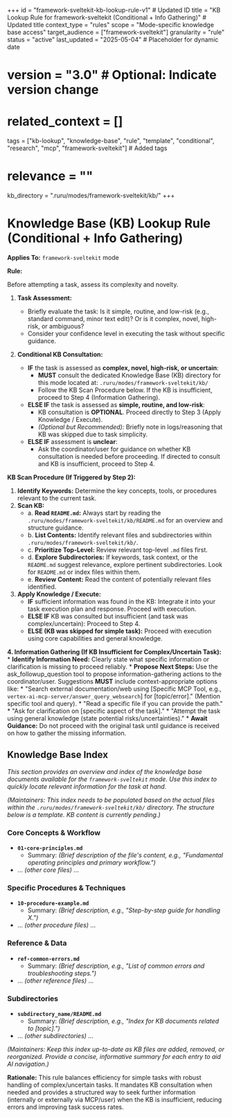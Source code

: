 +++
id = "framework-sveltekit-kb-lookup-rule-v1" # Updated ID
title = "KB Lookup Rule for framework-sveltekit (Conditional + Info Gathering)" # Updated title
context_type = "rules"
scope = "Mode-specific knowledge base access"
target_audience = ["framework-sveltekit"]
granularity = "rule"
status = "active"
last_updated = "2025-05-04" # Placeholder for dynamic date
# version = "3.0" # Optional: Indicate version change
# related_context = []
tags = ["kb-lookup", "knowledge-base", "rule", "template", "conditional", "research", "mcp", "framework-sveltekit"] # Added tags
# relevance = ""
kb_directory = ".ruru/modes/framework-sveltekit/kb/"
+++

# Knowledge Base (KB) Lookup Rule (Conditional + Info Gathering)

**Applies To:** `framework-sveltekit` mode

**Rule:**

Before attempting a task, assess its complexity and novelty.

1.  **Task Assessment:**
    *   Briefly evaluate the task: Is it simple, routine, and low-risk (e.g., standard command, minor text edit)? Or is it complex, novel, high-risk, or ambiguous?
    *   Consider your confidence level in executing the task without specific guidance.

2.  **Conditional KB Consultation:**
    *   **IF** the task is assessed as **complex, novel, high-risk, or uncertain**:
        *   **MUST** consult the dedicated Knowledge Base (KB) directory for this mode located at: `.ruru/modes/framework-sveltekit/kb/`
        *   Follow the KB Scan Procedure below. If the KB is insufficient, proceed to Step 4 (Information Gathering).
    *   **ELSE IF** the task is assessed as **simple, routine, and low-risk**:
        *   KB consultation is **OPTIONAL**. Proceed directly to Step 3 (Apply Knowledge / Execute).
        *   *(Optional but Recommended):* Briefly note in logs/reasoning that KB was skipped due to task simplicity.
    *   **ELSE IF** assessment is **unclear**:
        *   Ask the coordinator/user for guidance on whether KB consultation is needed before proceeding. If directed to consult and KB is insufficient, proceed to Step 4.

**KB Scan Procedure (If Triggered by Step 2):**

1.  **Identify Keywords:** Determine the key concepts, tools, or procedures relevant to the current task.
2.  **Scan KB:**
    *   a. **Read `README.md`:** Always start by reading the `.ruru/modes/framework-sveltekit/kb/README.md` for an overview and structure guidance.
    *   b. **List Contents:** Identify relevant files and subdirectories within `.ruru/modes/framework-sveltekit/kb/`.
    *   c. **Prioritize Top-Level:** Review relevant top-level `.md` files first.
    *   d. **Explore Subdirectories:** If keywords, task context, or the `README.md` suggest relevance, explore pertinent subdirectories. Look for `README.md` or index files within them.
    *   e. **Review Content:** Read the content of potentially relevant files identified.
3.  **Apply Knowledge / Execute:**
    *   **IF** sufficient information was found in the KB: Integrate it into your task execution plan and response. Proceed with execution.
    *   **ELSE IF** KB was consulted but insufficient (and task was complex/uncertain): Proceed to Step 4.
    *   **ELSE (KB was skipped for simple task):** Proceed with execution using core capabilities and general knowledge.

**4. Information Gathering (If KB Insufficient for Complex/Uncertain Task):**
    *   **Identify Information Need:** Clearly state what specific information or clarification is missing to proceed reliably.
    *   **Propose Next Steps:** Use the ask_followup_question tool to propose information-gathering actions to the coordinator/user. Suggestions **MUST** include context-appropriate options like:
        *   "Search external documentation/web using [Specific MCP Tool, e.g., `vertex-ai-mcp-server/answer_query_websearch`] for [topic/error]." (Mention specific tool and query).
        *   "Read a specific file if you can provide the path."
        *   "Ask for clarification on [specific aspect of the task]."
        *   "Attempt the task using general knowledge (state potential risks/uncertainties)."
    *   **Await Guidance:** Do not proceed with the original task until guidance is received on how to gather the missing information.

## Knowledge Base Index

*This section provides an overview and index of the knowledge base documents available for the `framework-sveltekit` mode. Use this index to quickly locate relevant information for the task at hand.*

*(Maintainers: This index needs to be populated based on the actual files within the `.ruru/modes/framework-sveltekit/kb/` directory. The structure below is a template. KB content is currently pending.)*

### Core Concepts & Workflow
*   **`01-core-principles.md`**
    *   Summary: *(Brief description of the file's content, e.g., "Fundamental operating principles and primary workflow.")*
*   ... *(other core files)* ...

### Specific Procedures & Techniques
*   **`10-procedure-example.md`**
    *   Summary: *(Brief description, e.g., "Step-by-step guide for handling X.")*
*   ... *(other procedure files)* ...

### Reference & Data
*   **`ref-common-errors.md`**
    *   Summary: *(Brief description, e.g., "List of common errors and troubleshooting steps.")*
*   ... *(other reference files)* ...

### Subdirectories
*   **`subdirectory_name/README.md`**
    *   Summary: *(Brief description, e.g., "Index for KB documents related to [topic].")*
*   ... *(other subdirectories)* ...

*(Maintainers: Keep this index up-to-date as KB files are added, removed, or reorganized. Provide a concise, informative summary for each entry to aid AI navigation.)*


**Rationale:** This rule balances efficiency for simple tasks with robust handling of complex/uncertain tasks. It mandates KB consultation when needed and provides a structured way to seek further information (internally or externally via MCP/user) when the KB is insufficient, reducing errors and improving task success rates.
